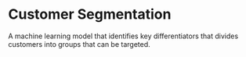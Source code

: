 # Customer Segmentation

A machine learning model that identifies key differentiators that divides customers into groups that can be targeted.

